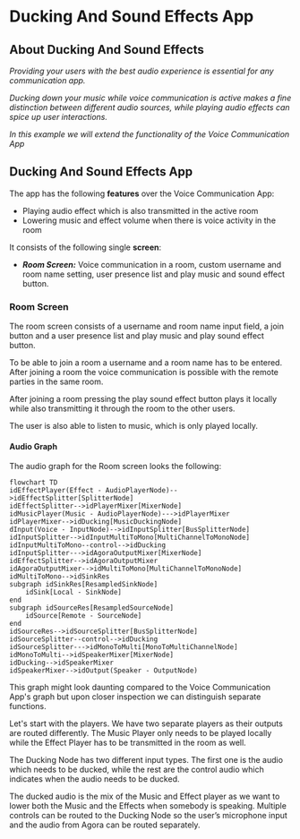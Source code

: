 # Ducking And Sound Effects App

## About Ducking And Sound Effects

*Providing your users with the best audio experience is essential for any communication app.*

*Ducking down your music while voice communication is active makes a fine distinction between different audio sources, while playing audio effects can spice up user interactions.*

*In this example we will extend the functionality of the Voice Communication App*

## Ducking And Sound Effects App

The app has the following **features** over the Voice Communication App:

- Playing audio effect which is also transmitted in the active room
- Lowering music and effect volume when there is voice activity in the room

It consists of the following single **screen**:

- ***Room Screen:*** Voice communication in a room, custom username and room name setting, user presence list and play music and sound effect button.

### Room Screen

The room screen consists of a username and room name input field, a join button and a user presence list and play music and play sound effect button.

To be able to join a room a username and a room name has to be entered. After joining a room the voice communication is possible with the remote parties in the same room.

After joining a room pressing the play sound effect button plays it locally while also transmitting it through the room to the other users.

The user is also able to listen to music, which is only played locally.

#### Audio Graph

The audio graph for the Room screen looks the following:

```mermaid
flowchart TD
idEffectPlayer(Effect - AudioPlayerNode)-->idEffectSplitter[SplitterNode]
idEffectSplitter-->idPlayerMixer[MixerNode]
idMusicPlayer(Music - AudioPlayerNode)--->idPlayerMixer
idPlayerMixer-->idDucking[MusicDuckingNode]
dInput(Voice - InputNode)-->idInputSplitter[BusSplitterNode]
idInputSplitter-->idInputMultiToMono[MultiChannelToMonoNode]
idInputMultiToMono--control-->idDucking
idInputSplitter--->idAgoraOutputMixer[MixerNode]
idEffectSplitter-->idAgoraOutputMixer
idAgoraOutputMixer-->idMultiToMono[MultiChannelToMonoNode]
idMultiToMono-->idSinkRes
subgraph idSinkRes[ResampledSinkNode]
    idSink[Local - SinkNode]
end
subgraph idSourceRes[ResampledSourceNode]
    idSource[Remote - SourceNode]
end
idSourceRes-->idSourceSplitter[BusSplitterNode]
idSourceSplitter--control-->idDucking
idSourceSplitter--->idMonoToMulti[MonoToMultiChannelNode]
idMonoToMulti-->idSpeakerMixer[MixerNode]
idDucking-->idSpeakerMixer
idSpeakerMixer-->idOutput(Speaker - OutputNode)
```

This graph might look daunting compared to the Voice Communication App's graph but upon closer inspection we can distinguish separate functions.

Let's start with the players. We have two separate players as their outputs are routed differently. The Music Player only needs to be played locally while the Effect Player has to be transmitted in the room as well.

The Ducking Node has two different input types. The first one is the audio which needs to be ducked, while the rest are the control audio which indicates when the audio needs to be ducked.

The ducked audio is the mix of the Music and Effect player as we want to lower both the Music and the Effects when somebody is speaking.
Multiple controls can be routed to the Ducking Node so the user’s microphone input and the audio from Agora can be routed separately.
